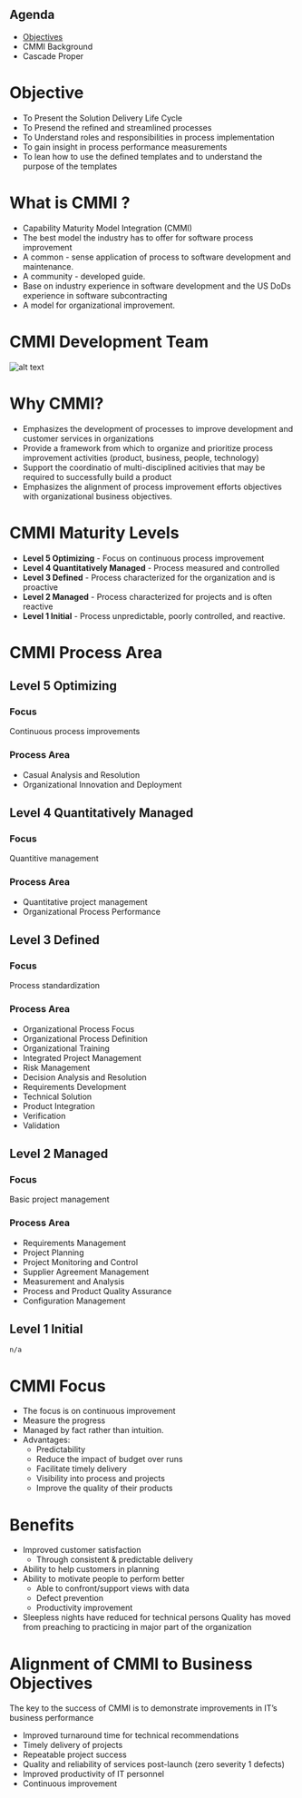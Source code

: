 
## Agenda
- [Objectives](#objective)
- CMMI Background
- Cascade Proper

# Objective
- To Present the Solution Delivery Life Cycle
- To Presend the refined and streamlined processes
- To Understand roles and responsibilities in process implementation
- To gain insight in process performance measurements
- To lean how to use the defined templates and to understand the purpose of the templates

# What is CMMI ?
- Capability Maturity Model Integration (CMMI)
- The best model the industry has to offer for software process improvement
- A common - sense application of process to software development and maintenance.
- A community - developed guide.
- Base on industry experience in software development and the US DoDs experience in software subcontracting
- A model for organizational improvement.

# CMMI Development Team

![alt text][team_image]

[team_image]: https://lh3.googleusercontent.com/mivkmhgPhUkNNfIVlL8TW5qKf6XriiqDziGBTnYQNLnvlb-Wikxy5IuiNP_52VXvZuDhUtstbUkeeLiD6uSDcNWK_XXIXcPdYEdeH9UDCScSg-utvY89227H7K50OQCAZet3iDav5aT-XlK9gxxJH4lL65Lvqk0J7WVdsHG7sHSOLQtusuJ5MTsjjBzh57GM9jjkX53yOwbL1s30PXZ43uXCzS-rLmyyQFiPz6p4Oak6xUm27LZW6ctVnje8T8WdZuteOUX_e7Ogg5ZHhVWVSiKVOyEVTl-E3_f7SSYeXeVugxZiD-GSGT6D0_pGabg8Ce_QvFyZnIIix1qcAIKkchhQgcwcUwIomd2QvJZmVHbaC80iVhYiLH-1bZLzl34OfqvoNaw9QbTKaXXHEcCHm3o_jbNYrtB9DDuMVtrCgqO-yazrhyyS9W7UVjvtXoLs67Ir-XuO4SYI0uUqGMv26Xvf-fkSWCWwMbecgGAVm319_Kt7NKzyZXPvlyUqS1zpj917GPz7s4ubTF1mDnRw-2Pivfykg8om4Nq6ch_ysHgpyPz4C8bt_vuk04XjT17T6iMJPEfTcm476cC2ZHCmE-TsQMuhtR0NuspZfN5VqQ5Sj89o0gGwitOnlsAwfGJUowMB9O0hxj8zCWqZdazgL5z4ZZb020Ku=w645-h335-no

# Why CMMI?
- Emphasizes the development of processes to improve development and customer services in organizations
- Provide a framework from which to organize and prioritize process improvement activities (product, business, people, technology)
- Support the coordinatio of multi-disciplined acitivies that may be required to successfully build a product
- Emphasizes the alignment of process improvement efforts objectives with organizational business objectives.

# CMMI Maturity Levels
- **Level 5 Optimizing** - Focus on continuous process improvement
- **Level 4 Quantitatively Managed** - Process measured and controlled
- **Level 3 Defined** - Process characterized for the organization and is proactive
- **Level 2 Managed** - Process characterized for projects and is often reactive
- **Level 1 Initial** - Process unpredictable, poorly controlled, and reactive.

# CMMI Process Area

## Level 5 Optimizing
### Focus
  Continuous process improvements
### Process Area
  - Casual Analysis and Resolution
  - Organizational Innovation and Deployment

## Level 4 Quantitatively Managed
### Focus
  Quantitive management
### Process Area
  - Quantitative project management
  - Organizational Process Performance
  
## Level 3 Defined
### Focus
  Process standardization
### Process Area
  - Organizational Process Focus
  - Organizational Process Definition
  - Organizational Training 
  - Integrated Project Management
  - Risk Management
  - Decision Analysis and Resolution
  - Requirements Development
  - Technical Solution
  - Product Integration
  - Verification
  - Validation

## Level 2 Managed
### Focus
  Basic project management
### Process Area
  - Requirements Management 
  - Project Planning
  - Project Monitoring and Control
  - Supplier Agreement Management 
  - Measurement and Analysis
  - Process and Product Quality Assurance
  - Configuration Management
## Level 1 Initial
`n/a`

# CMMI Focus
- The focus is on continuous improvement
- Measure the progress
- Managed by fact rather than intuition.
- Advantages:
    - Predictability
    - Reduce the impact of budget over runs
    - Facilitate timely delivery
    - Visibility into process and projects
    - Improve the quality of their products

# Benefits
- Improved customer satisfaction
  - Through consistent & predictable delivery
- Ability to help customers in planning
- Ability to motivate people to perform better
  - Able to confront/support views with data
  - Defect prevention 
  - Productivity improvement
- Sleepless nights have reduced for technical persons
Quality has moved from preaching to practicing in major part of the organization

# Alignment of CMMI to Business Objectives 
The key to the success of CMMI is to demonstrate improvements in IT’s business performance
- Improved turnaround time for technical recommendations
- Timely delivery of projects
- Repeatable project success
- Quality and reliability of services post-launch (zero severity 1 defects)
- Improved productivity of IT personnel
- Continuous improvement 

